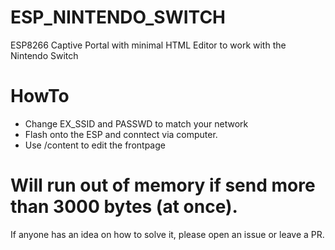 # ESP_NINTENDO_SWITCH
ESP8266 Captive Portal with minimal HTML Editor to work with the Nintendo Switch


# HowTo
- Change EX_SSID and PASSWD to match your network
- Flash onto the ESP and conntect via computer.
- Use /content to edit the frontpage

# Will run out of memory if send more than 3000 bytes (at once). 
If anyone has an idea on how to solve it, please open an issue or leave a PR.
